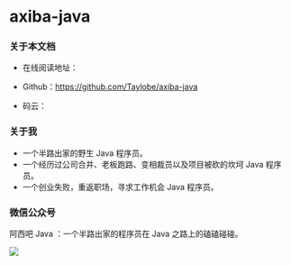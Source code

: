 # axiba-java



### 关于本文档

- 在线阅读地址：

- Github：https://github.com/Taylobe/axiba-java

- 码云：

  

### 关于我

- 一个半路出家的野生 Java 程序员。
- 一个经历过公司合并、老板跑路、变相裁员以及项目被砍的坎坷 Java 程序员。
- 一个创业失败，重返职场，寻求工作机会 Java 程序员。



### 微信公众号

阿西吧 Java ：一个半路出家的程序员在 Java 之路上的磕磕碰碰。

![](https://mp.weixin.qq.com/mp/qrcode?scene=10000004&size=102&__biz=MzkyMDE5MzQwMw==&mid=100000010&idx=1&sn=420d12b4b07beb29e8dd1d5dc1b24c95&send_time=1611585824)
